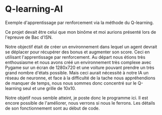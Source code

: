 # Q-learning-AI
Exemple d'apprentissage par renforcement via la méthode du Q-learning.

Ce projet devait être celui que mon binôme et moi aurions présenté lors de l'epreuve de Bac d'ISN. 

Notre objectif était de créer un environnement dans lequel un agent devrait se déplacer pour récupérer des bonus et augmenter son score.
Ceci en utilisant l'apprentissage par renforcement.
Au départ nous étions très enthousiasme et nous avons créé un environnement très complexe avec Pygame sur un écran de 1280x720 et une voiture pouvant prendre un très grand nombre d'états possible.
Mais ceci aurait nécessité à notre IA un réseau de neuronne, et face à la difficulté de la tache nous appréhendions de manquer de temps, nous nous sommes donc concentré sur le Q-learning seul et une grille de 10x10.

Notre objetif nous semble atteint, je poste donc le programme ici. Il est encore possible de l'améliorer, nous verrons si nous le ferrons.
Les détails de son fonctionnement sont au début de code.
